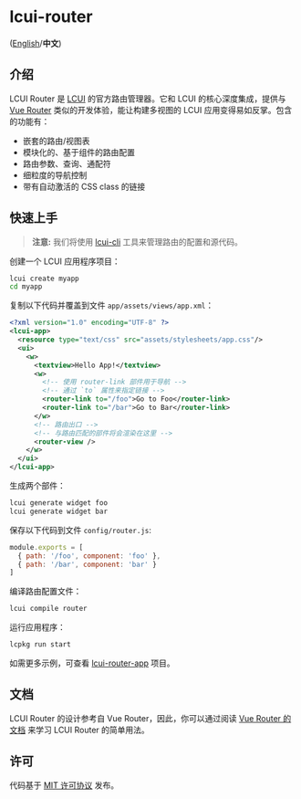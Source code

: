 # lcui-router

([English](README.md)/**中文**)

## 介绍

LCUI Router 是 [LCUI](https://github.com/lc-soft/LCUI) 的官方路由管理器。它和 LCUI 的核心深度集成，提供与 [Vue Router](https://github.com/vuejs/vue-router) 类似的开发体验，能让构建多视图的 LCUI 应用变得易如反掌。包含的功能有：

- 嵌套的路由/视图表
- 模块化的、基于组件的路由配置
- 路由参数、查询、通配符
- 细粒度的导航控制
- 带有自动激活的 CSS class 的链接

## 快速上手

> **注意:** 我们将使用 [lcui-cli](https://github.com/lc-ui/lcui-cli) 工具来管理路由的配置和源代码。

创建一个 LCUI 应用程序项目：

``` bash
lcui create myapp
cd myapp
```

复制以下代码并覆盖到文件 `app/assets/views/app.xml`：

```xml
<?xml version="1.0" encoding="UTF-8" ?>
<lcui-app>
  <resource type="text/css" src="assets/stylesheets/app.css"/>
  <ui>
    <w>
      <textview>Hello App!</textview>
      <w>
        <!-- 使用 router-link 部件用于导航 -->
        <!-- 通过 `to` 属性来指定链接 -->
        <router-link to="/foo">Go to Foo</router-link>
        <router-link to="/bar">Go to Bar</router-link>
      </w>
      <!-- 路由出口 -->
      <!-- 与路由匹配的部件将会渲染在这里 -->
      <router-view />
    </w>
  </ui>
</lcui-app>
```

生成两个部件：

```bash
lcui generate widget foo
lcui generate widget bar
```

保存以下代码到文件 `config/router.js`:

```js
module.exports = [
  { path: '/foo', component: 'foo' },
  { path: '/bar', component: 'bar' }
]
```

编译路由配置文件：

```bash
lcui compile router
```

运行应用程序：

``` bash
lcpkg run start
```

如需更多示例，可查看 [lcui-router-app](https://github.com/lc-ui/lcui-router-app) 项目。

## 文档

LCUI Router 的设计参考自 Vue Router，因此，你可以通过阅读 [Vue Router 的文档](https://router.vuejs.org/) 来学习 LCUI Router 的简单用法。

## 许可

代码基于 [MIT 许可协议](LICENSE) 发布。
